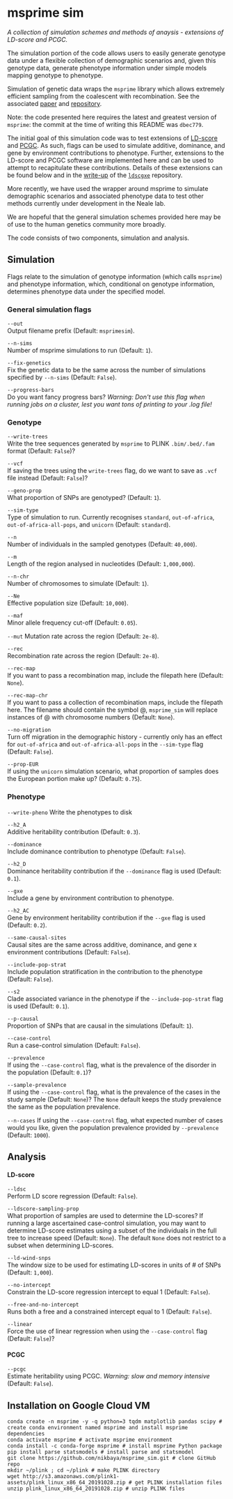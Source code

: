 # msprime sim

*A collection of simulation schemes and methods of anaysis - extensions of LD-score and PCGC.*

The simulation portion of the code allows users to easily generate genotype data under a flexible collection of demographic scenarios and, given this genotype data, generate phenotype information under simple models mapping genotype to phenotype.

Simulation of genetic data wraps the ``msprime`` library which allows extremely efficient sampling from the coalescent with recombination. See the associated [paper](http://journals.plos.org/ploscompbiol/article?id=10.1371/journal.pcbi.1004842) and [repository](https://github.com/jeromekelleher/msprime).

Note: the code presented here requires the latest and greatest version of ``msprime``: the commit at the time of writing this README was ``dbec779``.

The initial goal of this simulation code was to test extensions of [LD-score](http://www.nature.com/ng/journal/v47/n3/full/ng.3211.html) and [PCGC](http://www.pnas.org/content/111/49/E5272.short). As such, flags can be used to simulate additive, dominance, and gene by environment contributions to phenotype. Further, extensions to the LD-score and PCGC software are implemented here and can be used to attempt to recapitulate these contributions. Details of these extensions can be found below and in the [write-up](https://github.com/astheeggeggs/ldscgxe/tree/master/writeup) of the [``ldscgxe``](https://github.com/astheeggeggs/ldscgxe) repository.

More recently, we have used the wrapper around msprime to simulate demographic scenarios and associated phenotype data to test other methods currently under development in the Neale lab.

We are hopeful that the general simulation schemes provided here may be of use to the human genetics community more broadly.

The code consists of two components, simulation and analysis.

## Simulation
Flags relate to the simulation of genotype information (which calls ``msprime``) and phenotype information, which, conditional on genotype information, determines phenotype data under the specified model.

### General simulation flags
`--out`  
Output filename prefix (Default: `msprimesim`).

`--n-sims`     
Number of msprime simulations to run (Default: `1`).

`--fix-genetics`  
Fix the genetic data to be the same across the number of simulations specified by `--n-sims` (Default: `False`).

`--progress-bars`  
Do you want fancy progress bars? *Warning: Don\'t use this flag when running jobs on a cluster, lest you want tons of printing to your .log file!*

### Genotype
`--write-trees`  
Write the tree sequences generated by `msprime` to PLINK `.bim/.bed/.fam` format (Default: `False`)?

`--vcf`  
If saving the trees using the `write-trees` flag, do we want to save as `.vcf` file instead (Default: `False`)?

`--geno-prop`  
What proportion of SNPs are genotyped? (Default: `1`).

`--sim-type`  
Type of simulation to run. Currently recognises `standard`, `out-of-africa`, `out-of-africa-all-pops`, and `unicorn` (Default: `standard`).

`--n`  
Number of individuals in the sampled genotypes (Default: `40,000`).

`--m`  
Length of the region analysed in nucleotides (Default: `1,000,000`).

`--n-chr`  
Number of chromosomes to simulate (Default: `1`).

`--Ne`  
Effective population size (Default: `10,000`).

`--maf`  
Minor allele frequency cut-off (Default: `0.05`).

`--mut`
Mutation rate across the region (Default: `2e-8`).

`--rec`  
Recombination rate across the region (Default: `2e-8`).

`--rec-map`  
If you want to pass a recombination map, include the filepath here (Default: `None`).

`--rec-map-chr`  
If you want to pass a collection of recombination maps, include the filepath here. The filename should contain the symbol @, `msprime_sim` will replace instances of @ with chromosome numbers (Default: `None`).

`--no-migration`  
Turn off migration in the demographic history - currently only has an effect for `out-of-africa` and `out-of-africa-all-pops` in the `--sim-type` flag (Default: `False`).

`--prop-EUR`  
If using the `unicorn` simulation scenario, what proportion of samples does the European portion make up? (Default: `0.75`).
  
### Phenotype
`--write-pheno`
Write the phenotypes to disk

`--h2_A`  
Additive heritability contribution (Default: `0.3`).

`--dominance`  
Include dominance contribution to phenotype (Default: `False`).

`--h2_D`  
Dominance heritability contribution if the `--dominance` flag is used (Default: `0.1`).

`--gxe`  
Include a gene by environment contribution to phenotype.

`--h2_AC`  
Gene by environment heritability contribution if the `--gxe` flag is used (Default: `0.2`).
  
`--same-causal-sites`  
Causal sites are the same across additive, dominance, and gene x environment contributions (Default: `False`).
  
`--include-pop-strat`  
Include population stratification in the contribution to the phenotype (Default: `False`).
  
`--s2`  
Clade associated variance in the phenotype if the `--include-pop-strat` flag is used (Default: `0.1`).

`--p-causal`  
Proportion of SNPs that are causal in the simulations (Default: `1`).

`--case-control`  
Run a case-control simulation (Default: `False`).
  
`--prevalence`  
If using the `--case-control` flag, what is the prevalence of the disorder in the population (Default: `0.1`)?

`--sample-prevalence`  
If using the `--case-control` flag, what is the prevalence of the cases in the study sample (Default: `None`)? The `None` default keeps the study prevalence the same as the population prevalence.

`--n-cases`
If using the `--case-control` flag, what expected number of cases would you like, given the population prevalence provided by `--prevalence` (Default: `1000`).

## Analysis
#### LD-score
`--ldsc`  
Perform LD score regression (Default: `False`).

`--ldscore-sampling-prop`  
What proportion of samples are used to determine the LD-scores? If running a large ascertained case-control simulation, you may want to determine LD-score estimates using a subset of the individuals in the full tree to increase speed (Default: `None`). The default `None` does not restrict to a subset when determining LD-scores.

`--ld-wind-snps`  
The window size to be used for estimating LD-scores in units of # of SNPs (Default: `1,000`).

`--no-intercept`  
Constrain the LD-score regression intercept to equal 1 (Default: `False`).

`--free-and-no-intercept`  
Runs both a free and a constrained intercept equal to 1 (Default: `False`).

`--linear`  
Force the use of linear regression when using the `--case-control` flag (Default: `False`)?  

#### PCGC
`--pcgc`  
Estimate heritability using PCGC. *Warning: slow and memory intensive* (Default: `False`).

  
## Installation on Google Cloud VM
```
conda create -n msprime -y -q python=3 tqdm matplotlib pandas scipy # create conda environment named msprime and install msprime dependencies
conda activate msprime # activate msprime environment
conda install -c conda-forge msprime # install msprime Python package
pip install parse statsmodels # install parse and statsmodel
git clone https://github.com/nikbaya/msprime_sim.git # clone GitHub repo
mkdir ~/plink ; cd ~/plink # make PLINK directory
wget http://s3.amazonaws.com/plink1-assets/plink_linux_x86_64_20191028.zip # get PLINK installation files
unzip plink_linux_x86_64_20191028.zip # unzip PLINK files
```
